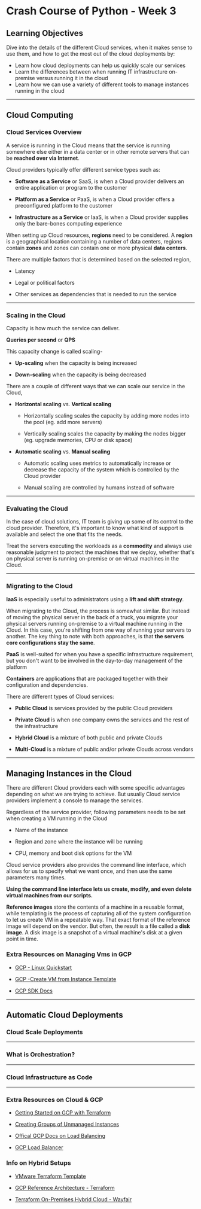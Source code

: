 # Crash Course of Python - Week 3

## Learning Objectives

Dive into the details of the different Cloud services, when it makes sense to use them, and how to get the most out
of the cloud deployments by:

* Learn how cloud deployments can help us quickly scale our services
* Learn the differences between when running IT infrastructure on-premise versus running it in the cloud
* Learn how we can use a variety of different tools to manage instances running in the cloud

---

## Cloud Computing



### Cloud Services Overview

A service is running in the Cloud means that the service is running somewhere else either in a data center or in
other remote servers that can be __reached over via Internet__.

Cloud providers typically offer different service types such as:

* **Software as a Service** or SaaS, is when a Cloud provider delivers an entire application or program to the customer

* **Platform as a Service** or PaaS, is when a Cloud provider offers a preconfigured platform to the customer

* **Infrastructure as a Service** or IaaS, is when a Cloud provider supplies only the bare-bones computing experience

When setting up Cloud resources, **regions** need to be considered. A **region** is a geographical location
containing a number of data centers, regions contain **zones** and zones can contain one or more physical **data
centers**.

There are multiple factors that is determined based on the selected region,

* Latency

* Legal or political factors

* Other services as dependencies that is needed to run the service

---

### Scaling in the Cloud

Capacity is how much the service can deliver.

**Queries per second** or **QPS**

This capacity change is called scaling-

* **Up-scaling** when the capacity is being increased

* **Down-scaling** when the capacity is being decreased

There are a couple of different ways that we can scale our service in the Cloud,

* **Horizontal scaling** vs. **Vertical scaling**

  * Horizontally scaling scales the capacity by adding more nodes into the pool (eg. add more servers)
  
  * Vertically scaling scales the capacity by making the nodes bigger (eg. upgrade memories, CPU or disk space)

* **Automatic scaling** vs. **Manual scaling**

  * Automatic scaling uses metrics to automatically increase or decrease the capacity of the system which is
   controlled by the Cloud provider
  
  * Manual scaling are controlled by humans instead of software

---

### Evaluating the Cloud

In the case of cloud solutions, IT team is giving up some of its control to the cloud provider. Therefore, it's
important to know what kind of support is available and select the one that fits the needs.

Treat the servers executing the workloads as a **commodity** and always use reasonable judgment to protect the
machines that we deploy, whether that's on physical server is running on-premise or on virtual machines in the Cloud.

---

### Migrating to the Cloud

**IaaS** is especially useful to administrators using a **lift and shift strategy**.

When migrating to the Cloud, the process is somewhat similar. But instead of moving the physical server in the back
of a truck, you migrate your physical servers running on-premise to a virtual machine running in the Cloud. In this
case, you're shifting from one way of running your servers to another. The key thing to note with both approaches, is
that **the servers core configurations stay the same**.

**PaaS** is well-suited for when you have a specific infrastructure requirement, but you don't want to be involved in
the day-to-day management of the platform

**Containers** are applications that are packaged together with their configuration and dependencies.

There are different types of Cloud services:

* **Public Cloud** is services provided by the public Cloud providers

* **Private Cloud** is when one company owns the services and the rest of the infrastructure

* **Hybrid Cloud** is a mixture of both public and private Clouds

* **Multi-Cloud** is a mixture of public and/or private Clouds across vendors

---

## Managing Instances in the Cloud

There are different Cloud providers each with some specific advantages depending on what we are trying to achieve.
But usually Cloud service providers implement a console to manage the services.

Regardless of the service provider, following parameters needs to be set when creating a VM running in the Cloud

  * Name of the instance

  * Region and zone where the instance will be running

  * CPU, memory and boot disk options for the VM

Cloud service providers also provides the command line interface, which allows for us to specify what we want once,
and then use the same parameters many times.

__Using the command line interface lets us create, modify, and even delete virtual machines from our scripts.__

**Reference images** store the contents of a machine in a reusable format, while templating is the process of
capturing all of the system configuration to let us create VM in a repeatable way. That exact format of the reference
image will depend on the vendor. But often, the result is a file called a **disk image**. A disk image is a snapshot
of a virtual machine's disk at a given point in time.

### Extra Resources on Managing Vms in GCP

* [GCP - Linux Quickstart](https://cloud.google.com/compute/docs/quickstart-linux)

* [GCP -Create VM from Instance Template](https://cloud.google.com/compute/docs/instances/create-vm-from-instance-template)

* [GCP SDK Docs](https://cloud.google.com/sdk/docs)

---

## Automatic Cloud Deployments


### Cloud Scale Deployments

---

### What is Orchestration?

---

### Cloud Infrastructure as Code

---

### Extra Resources on Cloud & GCP

* [Getting Started on GCP with Terraform](https://cloud.google.com/community/tutorials/getting-started-on-gcp-with-terraform)

* [Creating Groups of Unmanaged Instances](https://cloud.google.com/compute/docs/instance-groups/creating-groups-of-unmanaged-instances)

* [Offical GCP Docs on Load Balancing](https://cloud.google.com/load-balancing/docs/https/)

* [GCP Load Balancer](https://geekflare.com/gcp-load-balancer/)

### Info on Hybrid Setups

* [VMware Terraform Template](https://blog.inkubate.io/create-a-centos-7-terraform-template-for-vmware-vsphere/)

* [GCP Reference Architecture - Terraform](https://www.terraform.io/docs/enterprise/before-installing/reference-architecture/gcp.html)

* [Terraform On-Premises Hybrid Cloud - Wayfair](https://www.hashicorp.com/resources/terraform-on-premises-hybri-cloud-wayfair)

